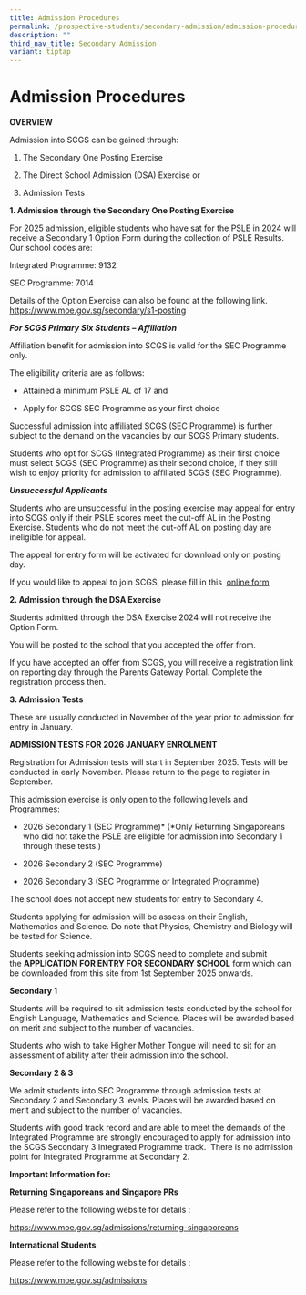 ```yaml
---
title: Admission Procedures
permalink: /prospective-students/secondary-admission/admission-procedure/
description: ""
third_nav_title: Secondary Admission
variant: tiptap
---
```

<h1><strong>Admission Procedures</strong></h1>
<p><strong>OVERVIEW</strong>
</p>
<p>Admission into SCGS can be gained through:</p>
<ol data-tight="true" class="tight">
<li>
<p>The Secondary One Posting Exercise</p>
</li>
<li>
<p>The Direct School Admission (DSA) Exercise or</p>
</li>
<li>
<p>Admission Tests</p>
</li>
</ol>
<p><strong>1. Admission through the Secondary One Posting Exercise</strong>
</p>
<p>For 2025 admission, eligible students who have sat for the PSLE in 2024
will receive a Secondary 1 Option Form during the collection of PSLE Results.
Our school codes are:</p>
<p>Integrated Programme: 9132</p>
<p>SEC Programme: 7014</p>
<p>Details of the Option Exercise can also be found at the following link.
<a href="https://www.moe.gov.sg/secondary/s1-posting" rel="noopener noreferrer nofollow" target="_blank">https://www.moe.gov.sg/secondary/s1-posting</a>
</p>
<p><strong><em>For SCGS Primary Six Students – Affiliation</em></strong>
</p>
<p>Affiliation benefit for admission into SCGS is valid for the SEC Programme
only.</p>
<p>The eligibility criteria are as follows:</p>
<ul data-tight="true" class="tight">
<li>
<p>Attained a minimum PSLE AL of 17 and</p>
</li>
<li>
<p>Apply for SCGS SEC Programme as your first choice</p>
</li>
</ul>
<p>Successful admission into affiliated SCGS (SEC Programme) is further subject
to the demand on the vacancies by our SCGS Primary students.</p>
<p>Students who opt for SCGS (Integrated Programme) as their first choice
must select SCGS (SEC Programme) as their second choice, if they still
wish to enjoy priority for admission to affiliated SCGS (SEC Programme).</p>
<p><strong><em>Unsuccessful Applicants</em></strong>
</p>
<p>Students who are unsuccessful in the posting exercise may appeal for entry
into SCGS only if their PSLE scores meet the cut-off AL in the Posting
Exercise. Students who do not meet the cut-off AL on posting day are ineligible
for appeal.</p>
<p>The appeal for entry form will be activated for download only on posting
day.</p>
<p>If you would like to appeal to join SCGS, please fill in this&nbsp;
<a href="https://form.gov.sg/5fe0add0362d7b0012bf0393" rel="noopener noreferrer nofollow" target="_blank">online form</a>
</p>
<p><strong>2. Admission through the DSA Exercise</strong>
</p>
<p>Students admitted through the DSA Exercise 2024 will not receive the Option
Form.</p>
<p>You will be posted to the school that you accepted the offer from.</p>
<p>If you have accepted an offer from SCGS, you will receive a registration
link on reporting day through the Parents Gateway Portal. Complete the
registration process then.</p>
<p><strong>3. Admission Tests</strong>
</p>
<p>These are usually conducted in November of the year prior to admission
for entry in January.</p>
<p><strong>ADMISSION TESTS FOR 2026 JANUARY ENROLMENT</strong>
</p>
<p>Registration for Admission tests will start in September 2025. Tests will
be conducted in early November. Please return to the page to register in
September.</p>
<p>This admission exercise is only open to the following levels and Programmes:</p>
<ul data-tight="true" class="tight">
<li>
<p>2026 Secondary 1 (SEC Programme)* (*Only Returning Singaporeans who did
not take the PSLE are eligible for admission into Secondary 1 through these
tests.)</p>
</li>
<li>
<p>2026 Secondary 2 (SEC Programme)</p>
</li>
<li>
<p>2026 Secondary 3 (SEC Programme or Integrated Programme)</p>
</li>
</ul>
<p>The school does not accept new students for entry to Secondary 4.</p>
<p>Students applying for admission will be assess on their English, Mathematics
and Science. Do note that Physics, Chemistry and Biology will be tested
for Science.</p>
<p>Students seeking admission into SCGS need to complete and submit the&nbsp;<strong>APPLICATION FOR ENTRY FOR SECONDARY SCHOOL</strong> form
which can be downloaded from this site from 1st September 2025 onwards.</p>
<p><strong>Secondary 1</strong>
</p>
<p>Students will be required to sit admission tests conducted by the school
for English Language, Mathematics and Science. Places will be awarded based
on merit and subject to the number of vacancies.</p>
<p>Students who wish to take Higher Mother Tongue will need to sit for an
assessment of ability after their admission into the school.</p>
<p><strong>Secondary 2 &amp; 3</strong>
</p>
<p>We admit students into SEC Programme through admission tests at Secondary
2 and Secondary 3 levels. Places will be awarded based on merit and subject
to the number of vacancies.</p>
<p>Students with good track record and are able to meet the demands of the
Integrated Programme are strongly encouraged to apply for admission into
the SCGS Secondary 3 Integrated Programme track.&nbsp; There is no admission
point for Integrated Programme at Secondary 2.</p>
<p><strong>Important Information for:</strong>
</p>
<p><strong>Returning Singaporeans and Singapore PRs</strong>
</p>
<p>Please refer to the following website for details :</p>
<p><a href="https://www.moe.gov.sg/returning-singaporeans/secondary" rel="noopener noreferrer nofollow" target="_blank">https://www.moe.gov.sg/admissions/returning-singaporeans</a>
</p>
<p><strong>International Students</strong>
</p>
<p>Please refer to the following website for details :</p>
<p><a href="https://www.moe.gov.sg/international-students" rel="noopener noreferrer nofollow" target="_blank">https://www.moe.gov.sg/admissions</a>
</p>